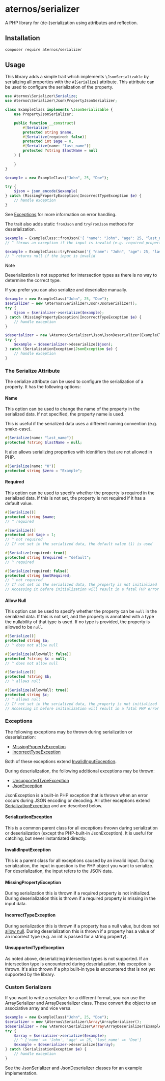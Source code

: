 # aternos/serializer

A PHP library for (de-)serialization using attributes and reflection.

## Installation

```bash
composer require aternos/serializer
```

## Usage

This library adds a simple trait which implements `\JsonSerializable` by serializing all properties
with the `#[Serialize]` attribute. This attribute can be used to configure the serialization of the property.

```php
use Aternos\Serializer\Serialize;
use Aternos\Serializer\Json\PropertyJsonSerializer;

class ExampleClass implements \JsonSerializable {
    use PropertyJsonSerializer;

    public function __construct(
        #[Serialize]
        protected string $name,
        #[Serialize(required: false)]
        protected int $age = 0,
        #[Serialize(name: "last_name")]
        protected ?string $lastName = null
    ) {
    
    }
}

$example = new ExampleClass("John", 25, "Doe");

try {
    $json = json_encode($example)
} catch (MissingPropertyException|IncorrectTypeException $e) {
    // handle exception
}
```
See [Exceptions](#exceptions) for more information on error handling.

The trait also adds static `fromJson` and `tryFromJson` methods for deserialization.

```php
$example = ExampleClass::fromJson('{ "name": "John", "age": 25, "last_name": "Doe" }');
// ^ throws an exception if the input is invalid (e.g. required property is missing)

$example = ExampleClass::tryFromJson('{ "name": "John", "age": 25, "last_name": "Doe" }');
// ^ returns null if the input is invalid
```

> [!NOTE]
> Deserialization is not supported for intersection types as there is no way to determine the correct type.

If you prefer you can also serialize and deserialize manually.

```php
$example = new ExampleClass("John", 25, "Doe");
$serializer = new \Aternos\Serializer\Json\JsonSerializer();
try {
    $json = $serializer->serialize($example);
} catch (MissingPropertyException|IncorrectTypeException $e) {
    // handle exception
}

$deserializer = new \Aternos\Serializer\Json\JsonDeserializer(ExampleClass::class);
try {
    $example = $deserializer->deserialize($json);
} catch (SerializationException|JsonException $e) {
    // handle exception
}
```

### The Serialize Attribute
The serialize attribute can be used to configure the serialization of a property.
It has the following options:

#### Name
This option can be used to change the name of the property in the serialized data.
If not specified, the property name is used.

This is useful if the serialized data uses a different naming convention (e.g. snake-case).

```php
#[Serialize(name: "last_name")]
protected ?string $lastName = null;
```

It also allows serializing properties with identifiers that are not allowed in PHP.
```php
#[Serialize(name: "0")]
protected string $zero = "Example";
```

#### Required
This option can be used to specify whether the property is required in the serialized data.
If this is not set, the property is not required if it has a default value.

```php
#[Serialize()]
protected string $name;
// ^ required

#[Serialize()]
protected int $age = 1;
// ^ not required
// If not set in the serialized data, the default value (1) is used

#[Serialize(required: true)]
protected string $required = "default";
// ^ required

#[Serialize(required: false)]
protected string $notRequired;
// ^ not required
// If not set in the serialized data, the property is not initialized
// Accessing it before initialization will result in a fatal PHP error
```

#### Allow Null
This option can be used to specify whether the property can be `null` in the serialized data.
If this is not set, and the property is annotated with a type the nullability of that type is used.
If no type is provided, the property is allowed to be `null`.

```php
#[Serialize()]
protected string $a;
// ^ does not allow null

#[Serialize(allowNull: false)]
protected ?string $c = null;
// ^ does not allow null

#[Serialize()]
protected ?string $b;
// ^ allows null

#[Serialize(allowNull: true)]
protected string $c;
// ^ allows null
// If not set in the serialized data, the property is not initialized
// Accessing it before initialization will result in a fatal PHP error
```

### Exceptions
The following exceptions may be thrown during serialization or deserialization:
- [MissingPropertyException](#missingpropertyexception)
- [IncorrectTypeException](#incorrecttypeexception)

Both of these exceptions extend [InvalidInputException](#invalidinputexception).

During deserialization, the following additional exceptions may be thrown:
- [UnsupportedTypeException](#unsupportedtypeexception)
- [JsonException](https://www.php.net/manual/en/class.jsonexception.php)

JsonException is a built-in PHP exception that is thrown when an error occurs during JSON encoding or decoding.
All other exceptions extend [SerializationException](#serializationexception) and are described below.

#### SerializationException
This is a common parent class for all exceptions thrown during serialization or deserialization (except the PHP-built-in JsonException).
It is useful for catching, but never instantiated directly.

#### InvalidInputException
This is a parent class for all exceptions caused by an invalid input.
During serialization, the input in question is the PHP object you want to serialize.
For deserialization, the input refers to the JSON data.

#### MissingPropertyException
During serialization this is thrown if a required property is not initialized.
During deserialization this is thrown if a required property is missing in the input data.

#### IncorrectTypeException
During serialization this is thrown if a property has a null value, but does not [allow null](#allow-null).
During deserialization this is thrown if a property has a value of an incorrect type
(e.g. an int is passed for a string property).

#### UnsupportedTypeException
As noted above, deserializing intersection types is not supported.
If an intersection type is encountered during deserialization, this exception is thrown.
It's also thrown if a php built-in type is encountered that is not yet supported by the library.

### Custom Serializers
If you want to write a serializer for a different format, you can use the ArraySerializer and ArrayDeserializer class.
These convert the object to an associative array and vice versa.

```php
$example = new ExampleClass("John", 25, "Doe");
$serializer = new \Aternos\Serializer\Array\ArraySerializer();
$deserializer = new \Aternos\Serializer\Array\ArrayDeserializer(ExampleClass::class);
try {
    $array = $serializer->serialize($example);
    // ^ ['name' => 'John', 'age' => 25, 'last_name' => 'Doe']
    $example = $deserializer->deserialize($array);
} catch (SerializationException $e) {
    // handle exception
}
```
See the JsonSerializer and JsonDeserializer classes for an example implementation.